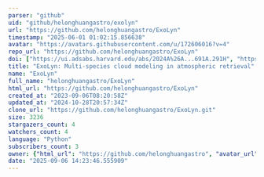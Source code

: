 ```yaml
---
parser: "github"
uid: "github/helonghuangastro/exolyn"
url: "https://github.com/helonghuangastro/ExoLyn"
timestamp: "2025-06-01 01:02:15.856638"
avatar: "https://avatars.githubusercontent.com/u/172606016?v=4"
repo_url: "https://github.com/helonghuangastro/ExoLyn"
doi: ["https://ui.adsabs.harvard.edu/abs/2024A%26A...691A.291H", "https://ui.adsabs.harvard.edu/abs/2025ascl.soft05012H/abstract"]
title: "ExoLyn: Multi-species cloud modeling in atmospheric retrieval"
name: "ExoLyn"
full_name: "helonghuangastro/ExoLyn"
html_url: "https://github.com/helonghuangastro/ExoLyn"
created_at: "2023-09-06T08:20:58Z"
updated_at: "2024-10-28T20:57:34Z"
clone_url: "https://github.com/helonghuangastro/ExoLyn.git"
size: 3236
stargazers_count: 4
watchers_count: 4
language: "Python"
subscribers_count: 3
owner: {"html_url": "https://github.com/helonghuangastro", "avatar_url": "https://avatars.githubusercontent.com/u/172606016?v=4", "login": "helonghuangastro", "type": "User"}
date: "2025-09-06 14:23:46.555909"
---
```

